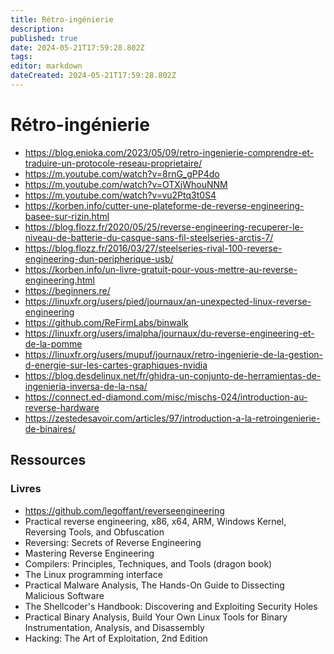 ```yaml
---
title: Rétro-ingénierie
description: 
published: true
date: 2024-05-21T17:59:28.802Z
tags: 
editor: markdown
dateCreated: 2024-05-21T17:59:28.802Z
---
```


# Rétro-ingénierie

- <https://blog.enioka.com/2023/05/09/retro-ingenierie-comprendre-et-traduire-un-protocole-reseau-proprietaire/>
- <https://m.youtube.com/watch?v=8rnG_gPP4do>
- <https://m.youtube.com/watch?v=OTXjWhouNNM>
- <https://m.youtube.com/watch?v=vu2Ptq3t0S4>
- <https://korben.info/cutter-une-plateforme-de-reverse-engineering-basee-sur-rizin.html>
- <https://blog.flozz.fr/2020/05/25/reverse-engineering-recuperer-le-niveau-de-batterie-du-casque-sans-fil-steelseries-arctis-7/>
- <https://blog.flozz.fr/2016/03/27/steelseries-rival-100-reverse-engineering-dun-peripherique-usb/>
- <https://korben.info/un-livre-gratuit-pour-vous-mettre-au-reverse-engineering.html>
- <https://beginners.re/>
- <https://linuxfr.org/users/pied/journaux/an-unexpected-linux-reverse-engineering>
- <https://github.com/ReFirmLabs/binwalk>
- <https://linuxfr.org/users/imalpha/journaux/du-reverse-engineering-et-de-la-pomme>
- <https://linuxfr.org/users/mupuf/journaux/retro-ingenierie-de-la-gestion-d-energie-sur-les-cartes-graphiques-nvidia>
- <https://blog.desdelinux.net/fr/ghidra-un-conjunto-de-herramientas-de-ingenieria-inversa-de-la-nsa/>
- <https://connect.ed-diamond.com/misc/mischs-024/introduction-au-reverse-hardware>
- <https://zestedesavoir.com/articles/97/introduction-a-la-retroingenierie-de-binaires/>

## Ressources

### Livres

- <https://github.com/legoffant/reverseengineering>
- Practical reverse engineering, x86, x64, ARM, Windows Kernel, Reversing Tools, and Obfuscation
- Reversing: Secrets of Reverse Engineering
- Mastering Reverse Engineering
- Compilers: Principles, Techniques, and Tools (dragon book)
- The Linux programming interface
- Practical Malware Analysis, The Hands-On Guide to Dissecting Malicious Software
- The Shellcoder's Handbook: Discovering and Exploiting Security Holes
- Practical Binary Analysis, Build Your Own Linux Tools for Binary Instrumentation, Analysis, and Disassembly
- Hacking: The Art of Exploitation, 2nd Edition
